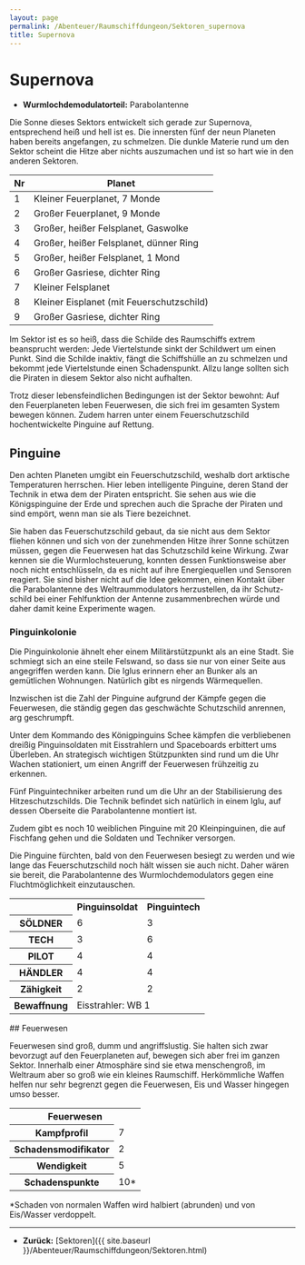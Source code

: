 ```yaml
---
layout: page
permalink: /Abenteuer/Raumschiffdungeon/Sektoren_supernova
title: Supernova
---
```


# Supernova

- **Wurmlochdemodulatorteil:** Parabolantenne

Die Sonne dieses Sektors entwickelt sich gerade zur Supernova, entsprechend heiß und hell ist es. Die innersten fünf der neun Pla&shy;neten haben bereits angefangen, zu schmelzen. Die dunkle Materie rund um den Sektor scheint die Hitze aber nichts auszumachen und ist so hart wie in den anderen Sektoren.

<table>
<thead>
<tr><th>Nr</th><th>Planet</th></tr>
</thead>
<tbody>
<tr><td>1</td><td>Kleiner Feuerplanet, 7 Monde</td></tr>
<tr><td>2</td><td>Großer Feuerplanet, 9 Monde</td></tr>
<tr><td>3</td><td>Großer, heißer Felsplanet, Gaswolke</td></tr>
<tr><td>4</td><td>Großer, heißer Felsplanet, dünner Ring</td></tr>
<tr><td>5</td><td>Großer, heißer Felsplanet, 1 Mond</td></tr>
<tr><td>6</td><td>Großer Gasriese, dichter Ring</td></tr>
<tr><td>7</td><td>Kleiner Felsplanet</td></tr>
<tr><td>8</td><td>Kleiner Eisplanet (mit Feuerschutzschild)</td></tr>
<tr><td>9</td><td>Großer Gasriese, dichter Ring</td></tr>
</tbody>
</table>
Im Sektor ist es so heiß, dass die Schilde des Raumschiffs extrem beansprucht wer&shy;den: Jede Viertelstunde sinkt der Schild&shy;wert um einen Punkt. Sind die Schilde inaktiv, fängt die Schiffshülle an zu schmelzen und bekommt jede Viertel&shy;stunde einen Schadenspunkt. Allzu&shy; lange sollten sich die Piraten in diesem Sektor also nicht aufhalten.

Trotz dieser lebensfeindlichen Bedingungen ist der Sektor bewohnt: Auf den Feuerplaneten leben Feuerwesen, die sich frei im gesamten System bewegen können. Zudem harren unter einem Feuerschutzschild hochentwickelte Pinguine auf Rettung.

## Pinguine

Den achten Planeten umgibt ein Feuer&shy;schutzschild, weshalb dort arktische Tem&shy;p&shy;eraturen herrschen. Hier leben intel&shy;ligente Pinguine, deren Stand der Tech&shy;nik in etwa dem der Piraten ent&shy;spricht. Sie sehen aus wie die Königspinguine der Erde und sprechen auch die Sprache der Piraten und sind empört, wenn man sie als Tiere bezeichnet.

Sie haben das Feuerschutz&shy;schild gebaut, da sie nicht aus dem Sektor fliehen können und sich von der zunehmenden Hitze ihrer Sonne schützen müssen, gegen die Feuerwesen hat das Schutzschild keine Wirkung. Zwar kennen sie die Wurmlochsteuerung, konnten dessen Funktions&shy;weise aber noch nicht ent&shy;schlüs&shy;seln, da es nicht auf ihre En&shy;ergiequellen und Sen&shy;soren reagiert. Sie sind bisher nicht auf die Idee gekommen, einen Kontakt über die Parabol&shy;antenne des Welt&shy;raum&shy;modulators herzu&shy;stellen, da ihr Schutz&shy;schild bei einer Fehlfunktion der Antenne zusammenbrechen würde und daher damit keine Experimente wagen.

### Pinguinkolonie

Die Pinguinkolonie ähnelt eher einem Militärstützpunkt als an eine Stadt. Sie schmiegt sich an eine steile Felswand, so dass sie nur von einer Seite aus angegriffen werden kann. Die Iglus erinnern eher an Bunker als an gemütlichen Wohnungen. Natürlich gibt es nirgends Wärmequellen.

Inzwischen ist die Zahl der Pinguine aufgrund der Kämpfe gegen die Feuerwesen, die ständig gegen das geschwächte Schutzschild anrennen, arg geschrumpft.

Unter dem Kommando des Königpinguins Schee kämpfen die verbliebenen dreißig Pinguin&shy;soldaten mit Eisstrahlern und Spaceboards erbittert ums Überleben. An strate&shy;gisch wichtigen Stützpunkten sind rund um die Uhr Wachen stationiert, um einen Angriff der Feuerwesen frühzeitig zu erkennen.

Fünf Pinguintechniker arbeiten rund um die Uhr an der Stabilisierung des Hitzeschutz&shy;schilds. Die Technik befindet sich natürlich in einem Iglu, auf dessen Oberseite die Parabolantenne montiert ist.

Zudem gibt es noch 10 weiblichen Pinguine mit 20 Kleinpinguinen, die auf Fischfang gehen und die Soldaten und Techniker versorgen.

Die Pinguine fürchten, bald von den Feuerwesen besiegt zu werden und wie lange das Feuerschutzschild noch hält wissen sie auch nicht. Daher wären sie bereit, die Parabolantenne des Wurm&shy;lochdemodulators gegen eine Fluchtmöglichkeit einzu&shy;tau&shy;schen.

<table>
<tbody>
<tr><th> </th><th>Pinguinsoldat</th><th>Pinguintech</th></tr>
<tr><th>SÖLDNER</th><td>6</td><td>3</td></tr>
<tr><th>TECH</th><td>3</td><td>6</td></tr>
<tr><th>PILOT</th><td>4</td><td>4</td></tr>
<tr><th>HÄNDLER</th><td>4</td><td>4</td></tr>
<tr><th>Zähigkeit</th><td>2</td><td>2</td></tr>
<tr><th>Bewaffnung</th><td colspan="2" rowspan="1">Eisstrahler: WB 1</td></tr>
</tbody>
</table>
## Feuerwesen

Feuerwesen sind groß, dumm und angriffslustig. Sie halten sich zwar bevorzugt auf den Feuerplaneten auf, bewegen sich aber frei im ganzen Sektor. Innerhalb einer Atmosphäre sind sie etwa menschengroß, im Weltraum aber so groß wie ein kleines Raumschiff. Herkömmliche Waffen helfen nur sehr begrenzt gegen die Feuerwesen, Eis und Wasser hingegen umso besser.

<table>
<tbody>
<tr><th colspan="2">Feuerwesen</th></tr>
<tr><th>Kampfprofil</th><td>7</td></tr>
<tr><th>Schadensmodifikator</th><td>2</td></tr>
<tr><th>Wendigkeit</th><td>5</td></tr>
<tr><th>Schadenspunkte</th><td>10*</td></tr>
</tbody>
</table>
*Schaden von normalen Waffen wird halbiert (abrunden) und von Eis/Wasser verdoppelt.


***
- **Zurück:** [Sektoren]({{ site.baseurl }}/Abenteuer/Raumschiffdungeon/Sektoren.html)

